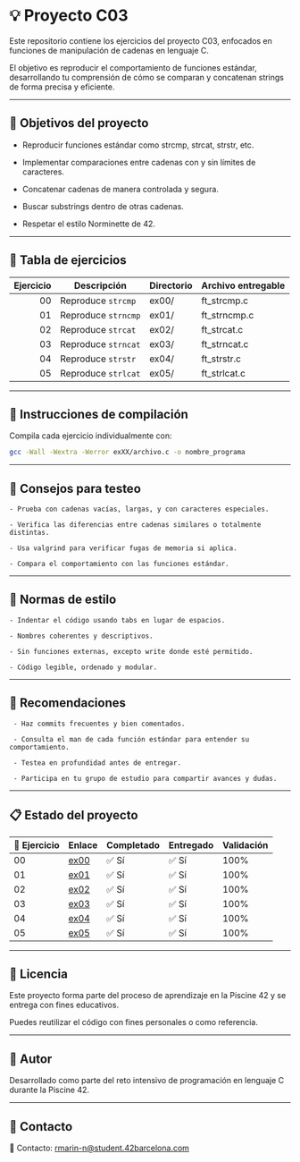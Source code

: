 # 💡 Proyecto C03
Este repositorio contiene los ejercicios del proyecto C03, enfocados en funciones de manipulación de cadenas en lenguaje C. 

El objetivo es reproducir el comportamiento de funciones estándar, desarrollando tu comprensión de cómo se comparan y concatenan strings de forma precisa y eficiente.

---

## 🎯 Objetivos del proyecto
- Reproducir funciones estándar como strcmp, strcat, strstr, etc.

- Implementar comparaciones entre cadenas con y sin límites de caracteres.

- Concatenar cadenas de manera controlada y segura.

- Buscar substrings dentro de otras cadenas.

- Respetar el estilo Norminette de 42.

---

## 📁 Tabla de ejercicios

| Ejercicio | Descripción         | Directorio | Archivo entregable     |
|----------:|---------------------|------------|-------------------------|
| 00        | Reproduce `strcmp`  | ex00/      | ft_strcmp.c            |
| 01        | Reproduce `strncmp` | ex01/      | ft_strncmp.c           |
| 02        | Reproduce `strcat`  | ex02/      | ft_strcat.c            |
| 03        | Reproduce `strncat` | ex03/      | ft_strncat.c           |
| 04        | Reproduce `strstr`  | ex04/      | ft_strstr.c            |
| 05        | Reproduce `strlcat` | ex05/      | ft_strlcat.c           |

---

## 🔧 Instrucciones de compilación
Compila cada ejercicio individualmente con:

``` bash 
gcc -Wall -Wextra -Werror exXX/archivo.c -o nombre_programa
``` 

---

## 🧪 Consejos para testeo
    - Prueba con cadenas vacías, largas, y con caracteres especiales.

    - Verifica las diferencias entre cadenas similares o totalmente distintas.

    - Usa valgrind para verificar fugas de memoria si aplica.

    - Compara el comportamiento con las funciones estándar.

---

## 📐 Normas de estilo
    - Indentar el código usando tabs en lugar de espacios.

    - Nombres coherentes y descriptivos.

    - Sin funciones externas, excepto write donde esté permitido.

    - Código legible, ordenado y modular.

---

## 📌 Recomendaciones
     - Haz commits frecuentes y bien comentados.

     - Consulta el man de cada función estándar para entender su comportamiento.

     - Testea en profundidad antes de entregar.

     - Participa en tu grupo de estudio para compartir avances y dudas.

---

## 📋 Estado del proyecto

| 🧩 Ejercicio | Enlace                                   | Completado | Entregado | Validación |
|--------------|------------------------------------------|------------|-----------|------------|
| 00           | [ex00](./ex00/)                          | ✅ Sí      | ✅ Sí      | 100%       |
| 01           | [ex01](./ex01/)                          | ✅ Sí      | ✅ Sí      | 100%       |
| 02           | [ex02](./ex02/)                          | ✅ Sí      | ✅ Sí      | 100%       |
| 03           | [ex03](./ex03/)                          | ✅ Sí      | ✅ Sí      | 100%       |
| 04           | [ex04](./ex04/)                          | ✅ Sí      | ✅ Sí      | 100%       |
| 05           | [ex05](./ex05/)                          | ✅ Sí      | ✅ Sí      | 100%       |

---


## 📜 Licencia
Este proyecto forma parte del proceso de aprendizaje en la Piscine 42 y se entrega con fines educativos. 

Puedes reutilizar el código con fines personales o como referencia.

---

## 🙋 Autor
Desarrollado como parte del reto intensivo de programación en lenguaje C durante la Piscine 42.

---

## 📧 Contacto
📧 Contacto: [rmarin-n@student.42barcelona.com](mailto:rmarin-n@student.42barcelona.com)
